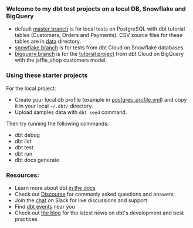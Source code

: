 ### Welcome to my dbt test projects on a local DB, Snowflake and BigQuery

- default [master branch](https://github.com/victorcouste/dbt-tests/tree/master) is for local tests on PostgreSQL with dbt tutorial tables (Customers, Orders and Payments). CSV source files for these tables are in [data](https://github.com/victorcouste/dbt-tests/tree/master/data) directory.
- [snowflake branch](https://github.com/victorcouste/dbt-tests/tree/snowflake) is for tests from dbt Cloud on Snowflake databases.
- [bigquery branch](https://github.com/victorcouste/dbt-tests/tree/bigquery) is for the [tutorial project](https://docs.getdbt.com/tutorial/setting-up) from dbt Cloud on BigQuery with the jaffle_shop customers model.


### Using these starter projects

For the local project:
- Create your local db profile (example in [postgres_profile.yml](https://github.com/victorcouste/dbt-tests/tree/master/postgres_profile.yml)) and copy it in your local `~/.dbt/` directory.
- Upload samples data with `dbt seed` command.


Then try running the following commands:
- dbt debug
- dbt list
- dbt test
- dbt run
- dbt docs generate


### Resources:
- Learn more about dbt [in the docs](https://docs.getdbt.com/docs/introduction)
- Check out [Discourse](https://discourse.getdbt.com/) for commonly asked questions and answers
- Join the [chat](http://slack.getdbt.com/) on Slack for live discussions and support
- Find [dbt events](https://events.getdbt.com) near you
- Check out [the blog](https://blog.getdbt.com/) for the latest news on dbt's development and best practices